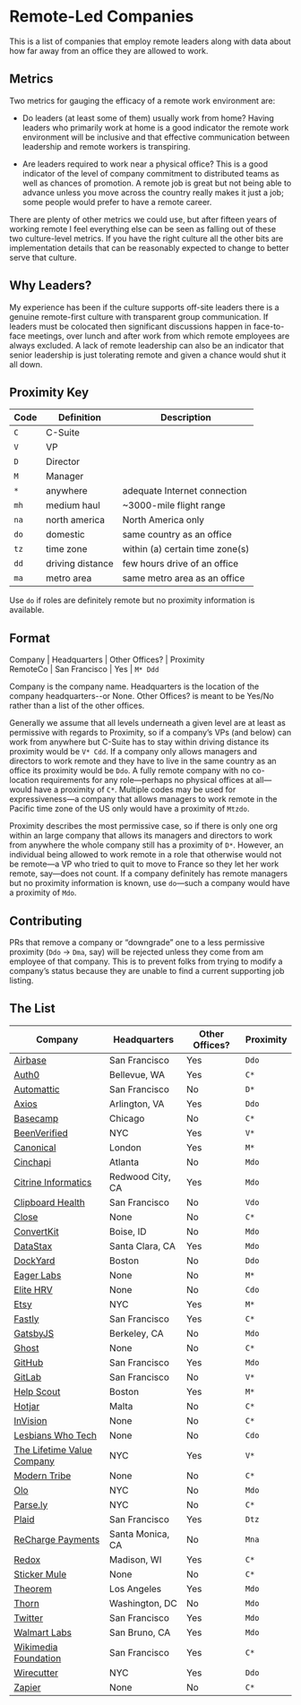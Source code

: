 # Remote-Led Companies

This is a list of companies that employ remote leaders along with data about
how far away from an office they are allowed to work.

## Metrics

Two metrics for gauging the efficacy of a remote work environment are:

* Do leaders (at least some of them) usually work from home? Having leaders who
  primarily work at home is a good indicator the remote work environment will
  be inclusive and that effective communication between leadership and remote
  workers is transpiring.

* Are leaders required to work near a physical office? This is a good indicator
  of the level of company commitment to distributed teams as well as chances of
  promotion. A remote job is great but not being able to advance unless you
  move across the country really makes it just a job; some people would prefer
  to have a remote career.

There are plenty of other metrics we could use, but after fifteen years of
working remote I feel everything else can be seen as falling out of these two
culture-level metrics. If you have the right culture all the other bits are
implementation details that can be reasonably expected to change to better
serve that culture.

## Why Leaders?

My experience has been if the culture supports off-site leaders there is a
genuine remote-first culture with transparent group communication. If leaders
must be colocated then significant discussions happen in face-to-face meetings,
over lunch and after work from which remote employees are always excluded. A
lack of remote leadership can also be an indicator that senior leadership is
just tolerating remote and given a chance would shut it all down.

## Proximity Key

| Code | Definition | Description |
| --- | ------- | - |
| `C` | C-Suite | |
| `V` | VP | |
| `D` | Director | |
| `M` | Manager | |
| `*` | anywhere | adequate Internet connection |
| `mh` | medium haul | ~3000-mile flight range |
| `na` | north america | North America only |
| `do` | domestic | same country as an office |
| `tz` | time zone | within (a) certain time zone(s) |
| `dd` | driving distance | few hours drive of an office |
| `ma` | metro area | same metro area as an office |

Use `do` if roles are definitely remote but no proximity information is
available.

## Format

Company | Headquarters | Other Offices? | Proximity  
RemoteCo | San Francisco | Yes | `M* Ddd`

Company is the company name. Headquarters is the location of the company
headquarters--or None. Other Offices? is meant to be Yes/No rather than a list
of the other offices.

Generally we assume that all levels underneath a given level are at least as
permissive with regards to Proximity, so if a company’s VPs (and below) can
work from anywhere but C-Suite has to stay within driving distance its
proximity would be `V* Cdd`. If a company only allows managers and directors to
work remote and they have to live in the same country as an office its
proximity would be `Ddo`. A fully remote company with no co-location
requirements for any role—perhaps no physical offices at all—would have a
proximity of `C*`.  Multiple codes may be used for expressiveness—a company
that allows managers to work remote in the Pacific time zone of the US only
would have a proximity of `Mtzdo`.

Proximity describes the most permissive case, so if there is only one org
within an large company that allows its managers and directors to work from
anywhere the whole company still has a proximity of `D*`. However, an
individual being allowed to work remote in a role that otherwise would not be
remote—a VP who tried to quit to move to France so they let her work remote,
say—does not count. If a company definitely has remote managers but no
proximity information is known, use `do`—such a company would have a proximity
of `Mdo`.

## Contributing

PRs that remove a company or “downgrade” one to a less permissive proximity
(`Ddo` -> `Dma`, say) will be rejected unless they come from am employee of
that company. This is to prevent folks from trying to modify a company’s status
because they are unable to find a current supporting job listing.

## The List

| Company | Headquarters | Other Offices? | Proximity |
| ------- | ------------ | -------------- | --------- |
| [Airbase](https://www.airbase.com) | San Francisco | Yes | `Ddo` |
| [Auth0](https://auth0.com) | Bellevue, WA | Yes | `C*` |
| [Automattic](https://automattic.com) | San Francisco | No | `D*` |
| [Axios](https://axios.com) | Arlington, VA | Yes | `Ddo` |
| [Basecamp](https://basecamp.com) | Chicago | No | `C*` |
| [BeenVerified](https://www.beenverified.com) | NYC | Yes | `V*` |
| [Canonical](https://canonical.com) | London | Yes | `M*` |
| [Cinchapi](https://cinchapi.com) | Atlanta | No | `Mdo` |
| [Citrine Informatics](https://citrine.io) | Redwood City, CA | Yes | `Mdo` |
| [Clipboard Health](https://www.clipboardhealth.com) | San Francisco | No | `Vdo` |
| [Close](https://close.com) | None | No | `C*` |
| [ConvertKit](https://convertkit.com) | Boise, ID | No | `Mdo` |
| [DataStax](https://www.datastax.com) | Santa Clara, CA | Yes | `Mdo` |
| [DockYard](https://dockyard.com) | Boston | No | `Ddo` |
| [Eager Labs](https://www.eagerconnect.com) | None | No | `M*` |
| [Elite HRV](https://elitehrv.com) | None | No | `Cdo` |
| [Etsy](https://www.etsy.com) | NYC | Yes | `M*` |
| [Fastly](https://www.fastly.com) | San Francisco | Yes | `C*` |
| [GatsbyJS](https://gatsbyjs.org) | Berkeley, CA | No | `Mdo` |
| [Ghost](https://ghost.org) | None | No | `C*` |
| [GitHub](https://github.com) | San Francisco | Yes | `Mdo` |
| [GitLab](https://gitlab.com) | San Francisco | No | `V*` |
| [Help Scout](https://www.helpscout.com) | Boston | Yes | `M*` |
| [Hotjar](https://www.hotjar.com) | Malta | No | `C*` |
| [InVision](https://www.invisionapp.com) | None | No | `C*` |
| [Lesbians Who Tech](http://www.lesbianswhotech.org) | None | No | `Cdo` |
| [The Lifetime Value Company](https://www.ltvco.com) | NYC | Yes | `V*` |
| [Modern Tribe](https://tri.be) | None | No | `C*` |
| [Olo](https://www.olo.com) | NYC | No | `Mdo` |
| [Parse.ly](https://www.parse.ly) | NYC | No | `C*` |
| [Plaid](https://plaid.com) | San Francisco | Yes | `Dtz` |
| [ReCharge Payments](https://rechargepayments.com) | Santa Monica, CA | No | `Mna` |
| [Redox](https://www.redoxengine.com) | Madison, WI | Yes | `C*` |
| [Sticker Mule](https://www.stickermule.com) | None | No | `C*` |
| [Theorem](https://theorem.co) | Los Angeles | Yes | `Mdo` |
| [Thorn](http://www.wearethorn.org) | Washington, DC | No | `Mdo` |
| [Twitter](https://twitter.com) | San Francisco | Yes | `Mdo` |
| [Walmart Labs](https://www.walmartlabs.com) | San Bruno, CA | Yes | `Mdo` |
| [Wikimedia Foundation](https://wikimediafoundation.org) | San Francisco | Yes | `C*` |
| [Wirecutter](https://thewirecutter.com) | NYC | Yes | `Ddo` |
| [Zapier](https://zapier.com) | None | No | `C*` |
